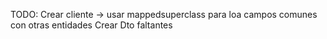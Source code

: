 TODO:
Crear cliente -> usar mappedsuperclass para loa campos comunes con otras entidades
Crear Dto faltantes